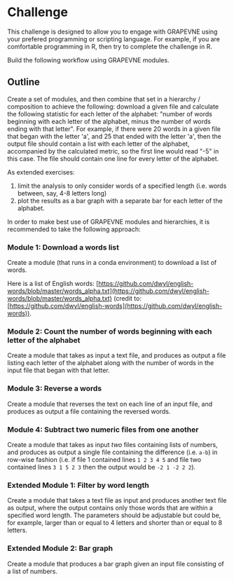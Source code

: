 # Challenge

This challenge is designed to allow you to engage with GRAPEVNE using your
prefered programming or scripting language. For example, if you are comfortable
programming in R, then try to complete the challenge in R.

Build the following workflow using GRAPEVNE modules.

## Outline

Create a set of modules, and then combine that set in a hierarchy / composition
to achieve the following: download a given file and calculate the following
statistic for each letter of the alphabet:
"number of words beginning with each letter of the alphabet, minus the number
of words ending with that letter". For example,
if there were 20 words in a given file that began with the letter 'a', and 25
that ended with the letter 'a', then the output file should contain a list with
each letter of the alphabet, accompanied by the calculated metric, so the first
line would read "-5" in this case. The file should contain one line for every
letter of the alphabet.

As extended exercises:
1) limit the analysis to only consider words of a
specified length (i.e. words between, say, 4-8 letters long)
2) plot the results as a bar graph with a separate bar for each letter of the
alphabet.

In order to make best use of GRAPEVNE modules and hierarchies, it is recommended
to take the following approach:

### Module 1: Download a words list

Create a module (that runs in a conda environment) to download a list of words.

Here is a list of English words: [https://github.com/dwyl/english-words/blob/master/words_alpha.txt](https://github.com/dwyl/english-words/blob/master/words_alpha.txt) (credit to: [https://github.com/dwyl/english-words](https://github.com/dwyl/english-words)).
 

### Module 2: Count the number of words beginning with each letter of the alphabet

Create a module that takes as input a text file, and produces as output a file
listing each letter of the alphabet along with the number of words in the input
file that began with that letter.

### Module 3: Reverse a words

Create a module that reverses the text on each line of an input file, and
produces as output a file containing the reversed words.

### Module 4: Subtract two numeric files from one another

Create a module that takes as input *two* files containing lists of numbers,
and produces as output a single file containing the difference (i.e. `a-b`)
in row-wise fashion (i.e. if file 1 contained lines `1 2 3 4 5` and file two
contained lines `3 1 5 2 3` then the output would be `-2 1 -2 2 2`).

### Extended Module 1: Filter by word length

Create a module that takes a text file as input and produces another text file
as output, where the output contains only those words that are within a
specified word length. The parameters should be adjustable but could be, for
example, larger than or equal to 4 letters and shorter than or equal to 8
letters.

### Extended Module 2: Bar graph

Create a module that produces a bar graph given an input file consisting of a
list of numbers.
